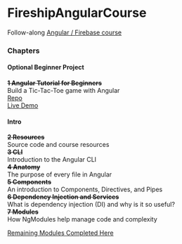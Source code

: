 # FireshipAngularCourse

Follow-along [Angular / Firebase course](https://fireship.io/courses/angular/)

### Chapters

#### Optional Beginner Project

~~**1 Angular Tutorial for Beginners**~~  
Build a Tic-Tac-Toe game with Angular  
[Repo](https://github.com/johnhaup/angular-tictactoe)  
[Live Demo](https://angular-tictactoe-80da6.web.app/)

#### Intro

~~**2 Resources**~~  
Source code and course resources  
~~**3 CLI**~~  
Introduction to the Angular CLI  
~~**4 Anatomy**~~  
The purpose of every file in Angular  
~~**5 Components**~~  
An introduction to Components, Directives, and Pipes  
~~**6 Dependency Injection and Services**~~  
What is dependency injection (DI) and why is it so useful?  
~~**7 Modules**~~  
How NgModules help manage code and complexity

[Remaining Modules Completed Here](https://github.com/johnhaup/firestarter-demo)
